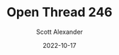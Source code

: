 ---
layout: podcast
title: "Open Thread 246"
author: Scott Alexander
description: https://astralcodexten.substack.com/p/open-thread-246
date: 2022-10-17
length: 116259
duration: 29
guid: open-thread-246
---